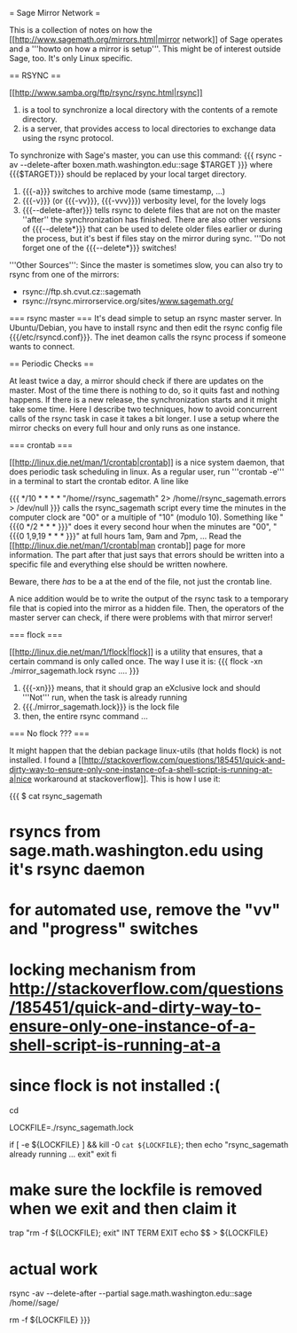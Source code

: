 = Sage Mirror Network =

This is a collection of notes on how the [[http://www.sagemath.org/mirrors.html|mirror network]] of Sage operates and a '''howto on how a mirror is setup'''. This might be of interest outside Sage, too. It's only Linux specific.

== RSYNC ==

[[http://www.samba.org/ftp/rsync/rsync.html|rsync]] 

 1. is a tool to synchronize a local directory with the contents of a remote directory.
 1. is a server, that provides access to local directories to exchange data using the rsync protocol.

To synchronize with Sage's master, you can use this command:
{{{
rsync -av --delete-after boxen.math.washington.edu::sage $TARGET
}}}
where {{{$TARGET}}} should be replaced by your local target directory.

 1. {{{-a}}} switches to archive mode (same timestamp, ...)
 1. {{{-v}}} (or {{{-vv}}}, {{{-vvv}}}) verbosity level, for the lovely logs
 1. {{{--delete-after}}} tells rsync to delete files that are not on the master ''after'' the synchronization has finished. There are also other versions of {{{--delete*}}} that can be used to delete older files earlier or during the process, but it's best if files stay on the mirror during sync.
'''Do not forget one of the {{{--delete*}}} switches! 

'''Other Sources''': Since the master is sometimes slow, you can also try to rsync from one of the mirrors: 
  * rsync://ftp.sh.cvut.cz::sagemath
  * rsync://rsync.mirrorservice.org/sites/www.sagemath.org/

=== rsync master ===
It's dead simple to setup an rsync master server. In Ubuntu/Debian, you have to install rsync and then edit the rsync config file {{{/etc/rsyncd.conf}}}. The inet deamon calls the rsync process if someone wants to connect. 

== Periodic Checks ==

At least twice a day, a mirror should check if there are updates on the master. Most of the time there is nothing to do, so it quits fast and nothing happens. If there is a new release, the synchronization starts and it might take some time. Here I describe two techniques, how to avoid concurrent calls of the rsync task in case it takes a bit longer. I use a setup where the mirror checks on every full hour and only runs as one instance.

=== crontab ===

[[http://linux.die.net/man/1/crontab|crontab]] is a nice system daemon, that does periodic task scheduling in linux. As a regular user, run '''crontab -e''' in a terminal to start the crontab editor. A line like

{{{
*/10 * * * * "/home/<username>/rsync_sagemath" 2> /home/<username>/rsync_sagemath.errors > /dev/null
}}}
calls the rsync_sagemath script every time the minutes in the computer clock are "00" or a multiple of "10" (modulo 10). Something like "{{{0 */2 * * * }}}" does it every second hour when the minutes are "00", "{{{0 1,9,19 * * * }}}" at full hours 1am, 9am and 7pm, ... Read the [[http://linux.die.net/man/1/crontab|man crontab]] page for more information. The part after that just says that errors should be written into a specific file and everything else should be written nowhere. 

Beware, there *has* to be a <newline> at the end of the file, not just the crontab line.

A nice addition would be to write the output of the rsync task to a temporary file that is copied into the mirror as a hidden file. Then, the operators of the master server can check, if there were problems with that mirror server!

=== flock ===

[[http://linux.die.net/man/1/flock|flock]] is a utility that ensures, that a certain command is only called once. The way I use it is:
{{{
flock -xn ./mirror_sagemath.lock rsync ....
}}}
 1. {{{-xn}}} means, that it should grap an eXclusive lock and should '''Not''' run, when the task is already running
 1. {{{./mirror_sagemath.lock}}} is the lock file
 1. then, the entire rsync command ...

=== No flock ??? ===

It might happen that the debian package linux-utils (that holds flock) is not installed. I found a [[http://stackoverflow.com/questions/185451/quick-and-dirty-way-to-ensure-only-one-instance-of-a-shell-script-is-running-at-a|nice workaround at stackoverflow]]. This is how I use it:

{{{
$ cat rsync_sagemath

# rsyncs from sage.math.washington.edu using it's rsync daemon
# for automated use, remove the "vv" and "progress" switches

# locking mechanism from http://stackoverflow.com/questions/185451/quick-and-dirty-way-to-ensure-only-one-instance-of-a-shell-script-is-running-at-a
# since flock is not installed :(

cd

LOCKFILE=./rsync_sagemath.lock

if [ -e ${LOCKFILE} ] \&\& kill -0 `cat ${LOCKFILE}`; then
    echo "rsync_sagemath already running ... exit"
    exit
fi

# make sure the lockfile is removed when we exit and then claim it
trap "rm -f ${LOCKFILE}; exit" INT TERM EXIT
echo $$ > ${LOCKFILE}

# actual work
rsync -av --delete-after --partial sage.math.washington.edu::sage /home/<username>/sage/

rm -f ${LOCKFILE}
}}}
